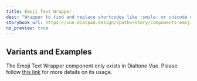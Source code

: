 ```yaml
---
title: Emoji Text Wrapper
desc: "Wrapper to find and replace shortcodes like :smile: or unicode chars such as 😄 with our custom Emojis implementation."
storybook_url: https://vue.dialpad.design/?path=/story/components-emoji-text-wrapper--default
no_preview: true
---
```


## Variants and Examples

The Emoji Text Wrapper component only exists in Dialtone Vue. Please follow [this link](https://vue.dialpad.design/?path=/docs/components-emoji-text-wrapper--default) for more details on its usage.
